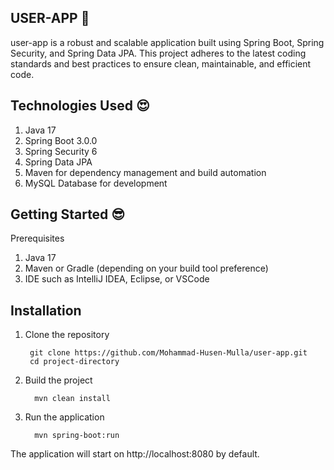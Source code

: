 USER-APP 🚀
---
user-app is a robust and scalable application built using Spring Boot, Spring Security, and Spring Data JPA. 
This project adheres to the latest coding standards and best practices to ensure clean, maintainable, and efficient code.

Technologies Used 😍
---
1) Java 17
2) Spring Boot 3.0.0
3) Spring Security 6
4) Spring Data JPA 
5) Maven for dependency management and build automation
6) MySQL Database for development

Getting Started 😎
-
Prerequisites

1) Java 17
2) Maven or Gradle (depending on your build tool preference)
3) IDE such as IntelliJ IDEA, Eclipse, or VSCode

Installation
-
1. Clone the repository 
   ```
    git clone https://github.com/Mohammad-Husen-Mulla/user-app.git
    cd project-directory
   ```
2. Build the project
   ```
     mvn clean install
   ```
3. Run the application
   ```
     mvn spring-boot:run
   ```
The application will start on http://localhost:8080 by default.   
